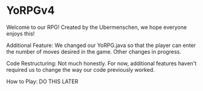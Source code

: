 # YoRPGv4


Welcome to our RPG! Created by the Ubermenschen, we hope everyone enjoys this!


Additional Feature:
    We changed our YoRPG.java so that the player can enter the number of moves desired in the game. Other changes in progress.
    
    
Code Restructuring:
    Not much honestly. For now, additional features haven't required us to change the way our code previously worked.
    
How to Play:
    DO THIS LATER